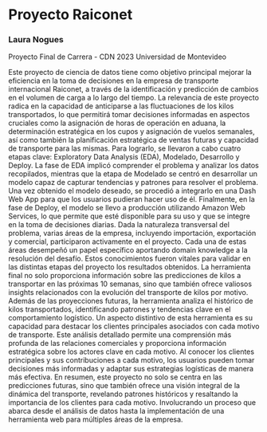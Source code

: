 # Proyecto Raiconet

### Laura Nogues 

Proyecto Final de Carrera - CDN 2023
Universidad de Montevideo 

Este proyecto de ciencia de datos tiene como objetivo principal mejorar la eficiencia en la toma de decisiones en la empresa de transporte internacional Raiconet, a través de la identificación y predicción de cambios en el volumen de carga a lo largo del tiempo. 
La relevancia de este proyecto radica en la capacidad de anticiparse a las fluctuaciones de los kilos transportados, lo que permitirá tomar decisiones informadas en aspectos cruciales como la asignación de horas de operación en aduana, la determinación estratégica en los cupos y asignación de vuelos semanales, así como también la planificación estratégica de ventas futuras y capacidad de transporte para las mismas. 
Para lograrlo, se llevaron a cabo cuatro etapas clave: Exploratory Data Analysis (EDA), Modelado, Desarrollo y Deploy. La fase de EDA implicó comprender el problema y analizar los datos recopilados, mientras que la etapa de Modelado se centró en desarrollar un modelo capaz de capturar tendencias y patrones para resolver el problema. Una vez obtenido el modelo deseado, se procedió a integrarlo en una Dash Web App para que los usuarios pudieran hacer uso de él. Finalmente, en la fase de Deploy, el modelo se llevo a producción utilizando Amazon Web Services, lo que permite que esté disponible para su uso y que se integre en la toma de decisiones diarias.
Dada la naturaleza transversal del problema, varias áreas de la empresa, incluyendo importación, exportación y comercial, participaron activamente en el proyecto. Cada una de estas áreas desempeñó un papel específico aportando domain knowledge a la resolución del desafío. Estos conocimientos fueron vitales para validar en las distintas etapas del proyecto los resultados obtenidos. La herramienta final no solo proporciona información sobre las predicciones de kilos a transportar en las próximas 10 semanas, sino que también ofrece valiosos insights relacionados con la evolución del transporte de kilos por motivo. Además de las proyecciones futuras, la herramienta analiza el histórico de kilos transportados, identificando patrones y tendencias clave en el comportamiento logístico.
Un aspecto distintivo de esta herramienta es su capacidad para destacar los clientes principales asociados con cada motivo de transporte. Este análisis detallado permite una comprensión más profunda de las relaciones comerciales y proporciona información estratégica sobre los actores clave en cada motivo. Al conocer los clientes principales y sus contribuciones a cada motivo, los usuarios pueden tomar decisiones más informadas y adaptar sus estrategias logísticas de manera más efectiva.
En resumen, este proyecto no solo se centra en las predicciones futuras, sino que también ofrece una visión integral de la dinámica del transporte, revelando patrones históricos y resaltando la importancia de los clientes para cada motivo. Involucrando un proceso que abarca desde el análisis de datos hasta la implementación de una herramienta web para múltiples áreas de la empresa.

